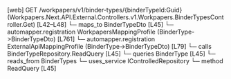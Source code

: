 [web] GET /workpapers/v1/binder-types/{binderTypeId:Guid}  (Workpapers.Next.API.External.Controllers.v1.Workpapers.BinderTypesController.Get)  [L42–L48]
  └─ maps_to BinderTypeDto [L45]
    └─ automapper.registration WorkpapersMappingProfile (BinderType->BinderTypeDto) [L761]
    └─ automapper.registration ExternalApiMappingProfile (BinderType->BinderTypeDto) [L79]
  └─ calls BinderTypeRepository.ReadQuery [L45]
  └─ queries BinderType [L45]
    └─ reads_from BinderTypes
  └─ uses_service IControlledRepository<BinderType>
    └─ method ReadQuery [L45]

